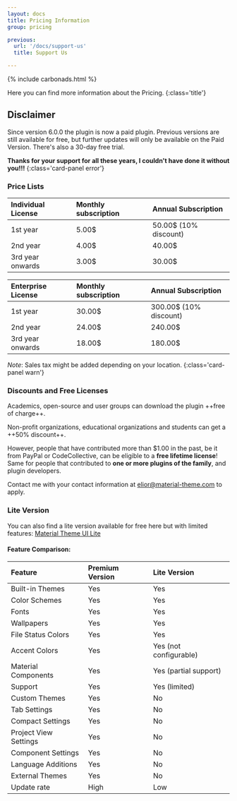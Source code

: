```yaml
---
layout: docs
title: Pricing Information
group: pricing

previous:
  url: '/docs/support-us'
  title: Support Us

---
```


{% include carbonads.html %}

Here you can find more information about the Pricing.
{:class='title'}

## Disclaimer

Since version 6.0.0 the plugin is now a paid plugin.
Previous versions are still available for free, but further updates will only be available on the Paid Version. There's also a 30-day free trial.

**Thanks for your support for all these years, I couldn't have done it without you!!!**
{:class='card-panel error'}


### Price Lists

| Individual License | Monthly subscription | Annual Subscription   |
|:-------------------|:---------------------|:----------------------|
| 1st year           | 5.00$                | 50.00$ (10% discount) |
| 2nd year           | 4.00$                | 40.00$                |
| 3rd year onwards   | 3.00$                | 30.00$                |

| Enterprise License | Monthly subscription | Annual Subscription    |
|:-------------------|:---------------------|:-----------------------|
| 1st year           | 30.00$               | 300.00$ (10% discount) |
| 2nd year           | 24.00$               | 240.00$                |
| 3rd year onwards   | 18.00$               | 180.00$                |

*Note*: Sales tax might be added depending on your location.
{:class='card-panel warn'}

### Discounts and Free Licenses

Academics, open-source and user groups can download the plugin ++free of charge++.

Non-profit organizations, educational organizations and students can get a ++50% discount++.

However, people that have contributed more than $1.00 in the past, be it from PayPal or CodeCollective, can be eligible to a **free lifetime license**!
Same for people that contributed to **one or more plugins of the family**, and plugin developers.

Contact me with your contact information at <elior@material-theme.com> to apply.


### Lite Version

You can also find a lite version available for free here but with limited features: [Material Theme UI Lite](https://plugins.jetbrains.com/plugin/12124-material-theme-ui-lite)

#### Feature Comparison:

| Feature               | Premium Version | Lite Version           |
|:----------------------|:----------------|:-----------------------|
| Built-in Themes       | Yes             | Yes                    |
| Color Schemes         | Yes             | Yes                    |
| Fonts                 | Yes             | Yes                    |
| Wallpapers            | Yes             | Yes                    |
| File Status Colors    | Yes             | Yes                    |
| Accent Colors         | Yes             | Yes (not configurable) |
| Material Components   | Yes             | Yes (partial support)  |
| Support               | Yes             | Yes (limited)          |
| Custom Themes         | Yes             | No                     |
| Tab Settings          | Yes             | No                     |
| Compact Settings      | Yes             | No                     |
| Project View Settings | Yes             | No                     |
| Component Settings    | Yes             | No                     |
| Language Additions    | Yes             | No                     |
| External Themes       | Yes             | No                     |
| Update rate           | High            | Low                    |



